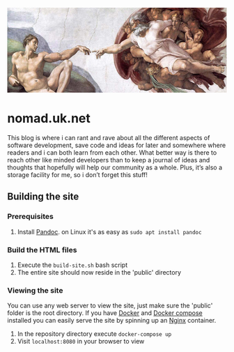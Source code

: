 ![](/public/pages/images/contribute-banner.jpg)

# nomad.uk.net

This blog is where i can rant and rave about all the different aspects of software development, save code and ideas for later and somewhere where readers and i can both learn from each other. What better way is there to reach other like minded developers than to keep a journal of ideas and thoughts that hopefully will help our community as a whole. Plus, it’s also a storage facility for me, so i don’t forget this stuff!

## Building the site

### Prerequisites

1. Install [Pandoc](https://pandoc.org/). on Linux it's as easy as `sudo apt install pandoc`

### Build the HTML files

1. Execute the `build-site.sh` bash script
2. The entire site should now reside in the 'public' directory

### Viewing the site

You can use any web server to view the site, just make sure the 'public' folder is the root directory. If you have [Docker](https://www.docker.com/) and [Docker compose](https://docs.docker.com/compose/) installed you can easily serve the site by spinning up an [Nginx](https://www.nginx.com) container.

1. In the repository directory execute `docker-compose up`
2. Visit `localhost:8080` in your browser to view
